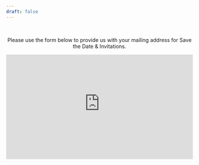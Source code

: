 ```yaml
---
draft: false
---
```



<div style="text-align: center;">
    <br>
    <p>Please use the form below to provide us with your mailing address for Save the Date & Invitations.</p>
   <div style="position: relative; width: 100%; overflow: hidden;">
        <div style="overflow: hidden; padding-top: 56.25%; position: relative;">
            <iframe src="https://form.victorianobennett.wedding/www/rsvp/" style="border: none; position: absolute; top: 0; left: 0; width: 100%; height: 100%;" scrolling="no" frameborder="0" allowfullscreen></iframe>
        </div>
    </div>
</div>

